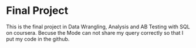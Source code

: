 # Final Project
This is the final project in Data Wrangling, Analysis and AB Testing with SQL on coursera.
Becuse the Mode can not share my query correctly so that I put my code in the github.